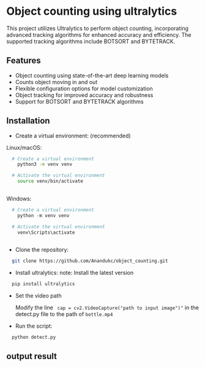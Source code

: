 # Object counting using ultralytics

This project utilizes Ultralytics to perform object counting, incorporating advanced tracking algorithms for enhanced accuracy and efficiency. The supported tracking algorithms include BOTSORT and BYTETRACK.



## Features

- Object counting using state-of-the-art deep learning models
- Counts object moving in and out
- Flexible configuration options for model customization
- Object tracking for improved accuracy and robustness
- Support for BOTSORT and BYTETRACK algorithms



## Installation

- Create a virtual environment: (recommended)

Linux/macOS:

```bash
  # Create a virtual environment
    python3 -m venv venv

  # Activate the virtual environment
    source venv/bin/activate
  
```

 Windows:

```powershell
  # Create a virtual environment
    python -m venv venv

  # Activate the virtual environment
    venv\Scripts\activate
  
```

- Clone the repository:


```bash
  git clone https://github.com/Anandukc/object_counting.git
```





- Install ultralytics:
note: Install the latest version

```bash
  pip install ultralytics
```

- Set the video path

  Modify the line ``` 
  cap = cv2.VideoCapture("path to input image")" ``` in the detect.py file to the path of ```bottle.mp4```

- Run the script:

```bash
  python detect.py
```
  



## output result
